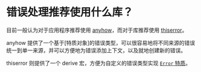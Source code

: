 # 错误处理推荐使用什么库？

目前一般认为对于应用程序推荐使用 [anyhow]，而对于库推荐使用 [thiserror]。

anyhow 提供了一个基于[特质对象]的错误类型，可以很容易地将不同来源的错误统一到单一来源，并可以方便地为错误添加上下文，以及就地创建新的错误。

thiserror 则提供了一个 derive 宏，方便为自定义的错误类型实现 [`Error` 特质][error-trait]。


[anyhow]: https://crates.io/crates/anyhow
[thiserror]: https://crates.io/crates/thiserror
[error-trait]: https://doc.rust-lang.org/std/error/trait.Error.html
